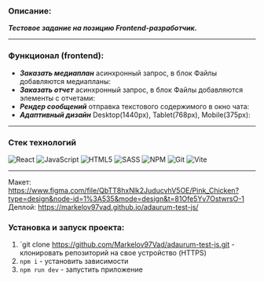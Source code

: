 ### Описание:
***Тестовое задание на позицию Frontend-разработчик.***
___

### Функционал (frontend):
- ***Заказать медиаплан*** асинхронный запрос, в блок Файлы добавляются медиапланы:
- ***Заказать отчет*** асинхронный запрос, в блок Файлы добавляются элементы с отчетами:
- ***Рендер сообщений*** отправка текстового содержимого в окно чата:
- ***Адаптивный дизайн*** Desktop(1440px), Tablet(768px), Mobile(375px):

____

### Стек технологий
![React](https://img.shields.io/badge/react-%2320232a.svg?style=for-the-badge&logo=react&logoColor=%2361DAFB)
![JavaScript](https://img.shields.io/badge/javascript-%23323330.svg?style=for-the-badge&logo=javascript&logoColor=%23F7DF1E)
![HTML5](https://img.shields.io/badge/html5-%23E34F26.svg?style=for-the-badge&logo=html5&logoColor=white)
![SASS](https://img.shields.io/badge/SASS-hotpink.svg?style=for-the-badge&logo=SASS&logoColor=white)
![NPM](https://img.shields.io/badge/NPM-%23CB3837.svg?style=for-the-badge&logo=npm&logoColor=white)
![Git](https://img.shields.io/badge/git-%23F05033.svg?style=for-the-badge&logo=git&logoColor=white)
![Vite](https://img.shields.io/badge/vite-%23646CFF.svg?style=for-the-badge&logo=vite&logoColor=white)

----
Макет: https://www.figma.com/file/QbTT8hxNlk2JuducvhV5OE/Pink_Chicken?type=design&node-id=1%3A535&mode=design&t=81Ofe5Yv7OstwrsO-1
Деплой: https://markelov97vad.github.io/adaurum-test-js/

### Установка и запуск проекта:

1. `git clone https://github.com/Markelov97Vad/adaurum-test-js.git - клонировать репозиторий на свое устройство (HTTPS)
2. `npm i` - установить зависимости
3. `npm run dev` - запустить приложение